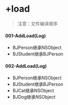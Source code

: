 # +load
> 注意：文件编译顺序



#### 001-AddLoad(Log)

- BJPerson继承NSObject
- BJStudent继承BJPerson



#### 002-AddLoad(Log)

- BJPerson继承NSObject
- BJStudent继承BJPerson
- BJCat继承NSObject
- BJDog继承NSObject

